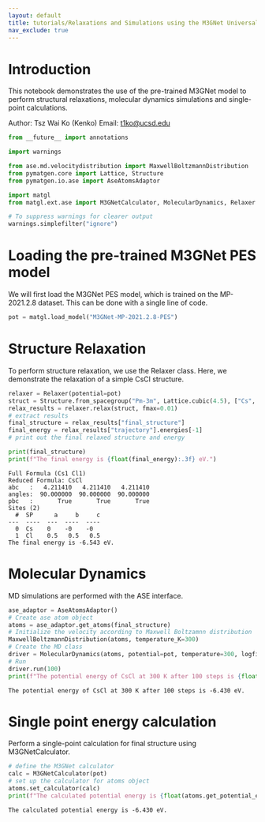 ```yaml
---
layout: default
title: tutorials/Relaxations and Simulations using the M3GNet Universal Potential.md
nav_exclude: true
---
```

# Introduction

This notebook demonstrates the use of the pre-trained M3GNet model to perform structural relaxations, molecular dynamics simulations and single-point calculations.

Author: Tsz Wai Ko (Kenko)
Email: t1ko@ucsd.edu


```python
from __future__ import annotations

import warnings

from ase.md.velocitydistribution import MaxwellBoltzmannDistribution
from pymatgen.core import Lattice, Structure
from pymatgen.io.ase import AseAtomsAdaptor

import matgl
from matgl.ext.ase import M3GNetCalculator, MolecularDynamics, Relaxer

# To suppress warnings for clearer output
warnings.simplefilter("ignore")
```

# Loading the pre-trained M3GNet PES model

We will first load the M3GNet PES model, which is trained on the MP-2021.2.8 dataset. This can be done with a single line of code.


```python
pot = matgl.load_model("M3GNet-MP-2021.2.8-PES")
```

# Structure Relaxation

To perform structure relaxation, we use the Relaxer class. Here, we demonstrate the relaxation of a simple CsCl structure.


```python
relaxer = Relaxer(potential=pot)
struct = Structure.from_spacegroup("Pm-3m", Lattice.cubic(4.5), ["Cs", "Cl"], [[0, 0, 0], [0.5, 0.5, 0.5]])
relax_results = relaxer.relax(struct, fmax=0.01)
# extract results
final_structure = relax_results["final_structure"]
final_energy = relax_results["trajectory"].energies[-1]
# print out the final relaxed structure and energy

print(final_structure)
print(f"The final energy is {float(final_energy):.3f} eV.")
```

    Full Formula (Cs1 Cl1)
    Reduced Formula: CsCl
    abc   :   4.211410   4.211410   4.211410
    angles:  90.000000  90.000000  90.000000
    pbc   :       True       True       True
    Sites (2)
      #  SP      a     b     c
    ---  ----  ---  ----  ----
      0  Cs    0    -0    -0
      1  Cl    0.5   0.5   0.5
    The final energy is -6.543 eV.


# Molecular Dynamics

MD simulations are performed with the ASE interface.


```python
ase_adaptor = AseAtomsAdaptor()
# Create ase atom object
atoms = ase_adaptor.get_atoms(final_structure)
# Initialize the velocity according to Maxwell Boltzamnn distribution
MaxwellBoltzmannDistribution(atoms, temperature_K=300)
# Create the MD class
driver = MolecularDynamics(atoms, potential=pot, temperature=300, logfile="md_trial.log")
# Run
driver.run(100)
print(f"The potential energy of CsCl at 300 K after 100 steps is {float(atoms.get_potential_energy()):.3f} eV.")
```

    The potential energy of CsCl at 300 K after 100 steps is -6.430 eV.


# Single point energy calculation

Perform a single-point calculation for final structure using M3GNetCalculator.


```python
# define the M3GNet calculator
calc = M3GNetCalculator(pot)
# set up the calculator for atoms object
atoms.set_calculator(calc)
print(f"The calculated potential energy is {float(atoms.get_potential_energy()):.3f} eV.")
```

    The calculated potential energy is -6.430 eV.

